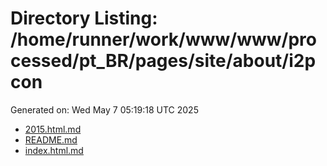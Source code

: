# Directory Listing: /home/runner/work/www/www/processed/pt_BR/pages/site/about/i2pcon
Generated on: Wed May  7 05:19:18 UTC 2025

- [2015.html.md](2015.html.md)
- [README.md](README.md)
- [index.html.md](index.html.md)
